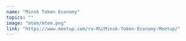```yaml
---
name: "Minsk Token Economy"
topics: ""
image: "mtem/mtem.png"
link: "https://www.meetup.com/ru-RU/Minsk-Token-Economy-Meetup/"
---
```

